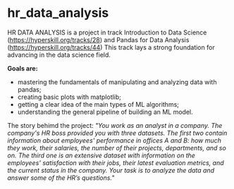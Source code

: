 # hr_data_analysis
HR DATA ANALYSIS is a project in track Introduction to Data Science (https://hyperskill.org/tracks/28) and Pandas for Data Analysis (https://hyperskill.org/tracks/44)
This track lays a strong foundation for advancing in the data science field.

**Goals are:**
- mastering the fundamentals of manipulating and analyzing data with pandas; 
- creating basic plots with matplotlib; 
- getting a clear idea of the main types of ML algorithms;
- understanding the general pipeline of building an ML model.

The story behimd the project:
_"You work as an analyst in a company. The company's HR boss provided you with three datasets. The first two contain information about employees' performance in offices A and B: how much they work, their salaries, the number of their projects, departments, and so on. The third one is an extensive dataset with information on the employees' satisfaction with their jobs, their latest evaluation metrics, and the current status in the company. Your task is to analyze the data and answer some of the HR’s questions."_
